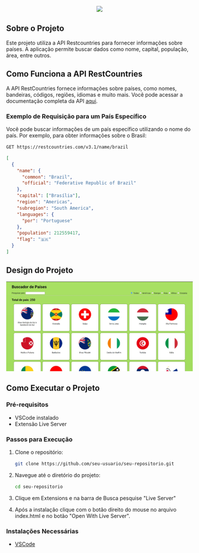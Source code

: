 <!-- markdownlint-disable MD041 -->
<!-- markdownlint-disable MD045 -->
<!-- markdownlint-disable MD033 -->
<p align="center">
  <img src="https://img.shields.io/badge/Buscador-Países-green" height="130">
</p>
<!-- markdownlint-enable MD033 -->

## Sobre o Projeto

Este projeto utiliza a API Restcountries para fornecer informações sobre países. A aplicação permite buscar dados como nome, capital, população, área, entre outros.

## Como Funciona a API RestCountries

A API RestCountries fornece informações sobre países, como nomes, bandeiras, códigos, regiões, idiomas e muito mais. Você pode acessar a documentação completa da API [aqui](https://restcountries.com/).

### Exemplo de Requisição para um País Específico

Você pode buscar informações de um país específico utilizando o nome do país. Por exemplo, para obter informações sobre o Brasil:

```http
GET https://restcountries.com/v3.1/name/brazil
```

```json
[
  {
    "name": {
      "common": "Brazil",
      "official": "Federative Republic of Brazil"
    },
    "capital": ["Brasília"],
    "region": "Americas",
    "subregion": "South America",
    "languages": {
      "por": "Portuguese"
    },
    "population": 212559417,
    "flag": "🇧🇷"
  }
]
```

## Design do Projeto

![imagem](/docs/design-projeto.jpg)

## Como Executar o Projeto

### Pré-requisitos

- VSCode instalado
- Extensão Live Server

### Passos para Execução

1. Clone o repositório:

    ```bash
    git clone https://github.com/seu-usuario/seu-repositorio.git
    ```

2. Navegue até o diretório do projeto:

    ```bash
    cd seu-repositorio
    ```

3. Clique em Extensions e na barra de Busca pesquise "Live Server"

4. Após a instalação clique com o botão direito do mouse no arquivo index.html e no botão "Open With Live Server".

### Instalações Necessárias

- [VSCode](https://code.visualstudio.com/)
